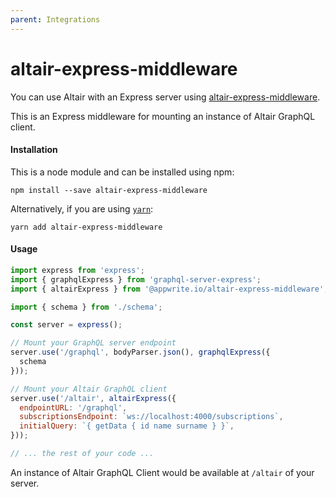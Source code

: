 ```yaml
---
parent: Integrations
---
```


# altair-express-middleware

<Badge text="npm" type="error"/>
<Badge text="express"/>

You can use Altair with an Express server using [altair-express-middleware](https://www.npmjs.com/package/altair-express-middleware).

This is an Express middleware for mounting an instance of Altair GraphQL client.

#### Installation

This is a node module and can be installed using npm:

```
npm install --save altair-express-middleware
```

Alternatively, if you are using [`yarn`](https://yarnpkg.com/):

```
yarn add altair-express-middleware
```

#### Usage

```js
import express from 'express';
import { graphqlExpress } from 'graphql-server-express';
import { altairExpress } from '@appwrite.io/altair-express-middleware';

import { schema } from './schema';

const server = express();

// Mount your GraphQL server endpoint
server.use('/graphql', bodyParser.json(), graphqlExpress({
  schema
}));

// Mount your Altair GraphQL client
server.use('/altair', altairExpress({
  endpointURL: '/graphql',
  subscriptionsEndpoint: `ws://localhost:4000/subscriptions`,
  initialQuery: `{ getData { id name surname } }`,
}));

// ... the rest of your code ...
```

An instance of Altair GraphQL Client would be available at `/altair` of your server.
